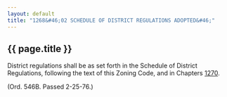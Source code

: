 ```yaml
---
layout: default 
title: "1268&#46;02 SCHEDULE OF DISTRICT REGULATIONS ADOPTED&#46;"
---
```


{{ page.title }}
----------------

District regulations shall be as set forth in the Schedule of District
Regulations, following the text of this Zoning Code, and in Chapters
[1270](4dade3b7.html).

(Ord. 546B. Passed 2-25-76.)

